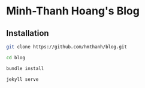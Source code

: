 # Minh-Thanh Hoang's Blog

## Installation

```sh
git clone https://github.com/hmthanh/blog.git

cd blog

bundle install

jekyll serve
```